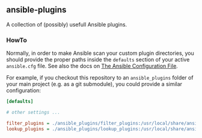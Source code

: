 ## ansible-plugins

A collection of (possibly) usefull Ansible plugins.

### HowTo

Normally, in order to make Ansible scan your custom plugin directories, you should
provide the proper paths inside the `defaults` section of your active `ansible.cfg` file.
See also the docs on [The Ansible Configuration File](http://docs.ansible.com/intro_configuration.html).

For example, if you checkout this repository to an `ansible_plugins` folder of your main project
(e.g. as a git submodule), you could provide a similar configuration:

```ini
[defaults]

# other settings ...

filter_plugins = ./ansible_plugins/filter_plugins:/usr/local/share/ansible_plugins/filter_plugins
lookup_plugins = ./ansible_plugins/lookup_plugins:/usr/local/share/ansible_plugins/lookup_plugins
```
